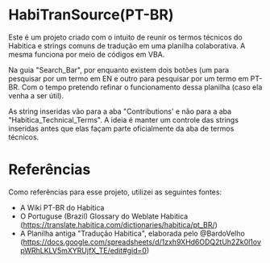 # HabiTranSource(PT-BR)

Este é um projeto criado com o intuito de reunir os termos técnicos do Habitica e strings comuns de tradução em uma planilha colaborativa.
A mesma funciona por meio de códigos em VBA.

Na guia "Search_Bar", por enquanto existem dois botões (um para pesquisar por um termo em EN e outro para pesquisar por um termo em PT-BR.
Com o tempo pretendo refinar o funcionamento dessa planilha (caso ela venha a ser útil).

As string inseridas vão para a aba "Contributions' e não para a aba "Habitica_Technical_Terms".
A ideia é manter um controle das strings inseridas antes que elas façam parte oficialmente da aba de termos técnicos.

# Referências

Como referências para esse projeto, utilizei as seguintes fontes:

* A Wiki PT-BR do Habitica
* O Portuguse (Brazil) Glossary do Weblate Habitica (https://translate.habitica.com/dictionaries/habitica/pt_BR/)
* A Planilha antiga "Tradução Habitica", elaborada pelo @BardoVelho (https://docs.google.com/spreadsheets/d/1zxh9XHd6ODQ2tUh2Zk0l1ovpWRhLKLV5mXYRUjfX_TE/edit#gid=0)
